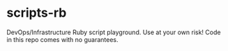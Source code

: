 # scripts-rb
DevOps/Infrastructure Ruby script playground.  Use at  your own risk!  Code in this repo comes with no guarantees.
